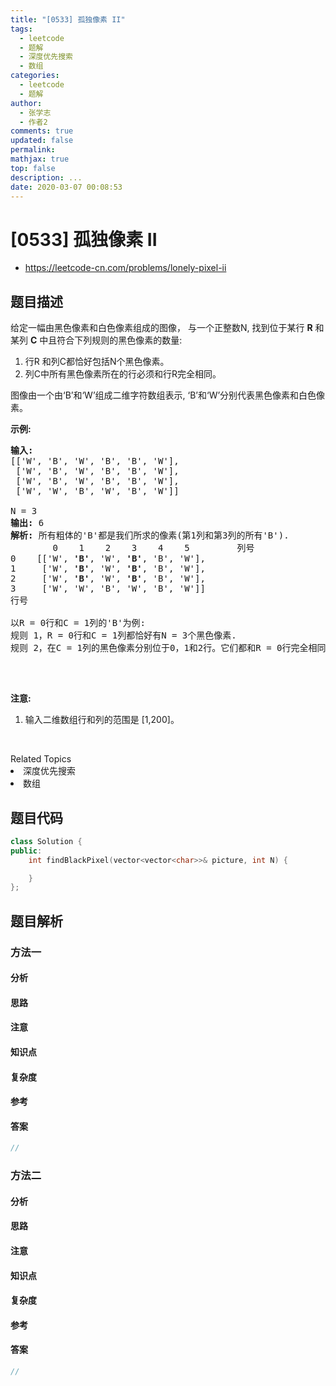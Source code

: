 ```yaml
---
title: "[0533] 孤独像素 II"
tags:
  - leetcode
  - 题解
  - 深度优先搜索
  - 数组
categories:
  - leetcode
  - 题解
author:
  - 张学志
  - 作者2
comments: true
updated: false
permalink:
mathjax: true
top: false
description: ...
date: 2020-03-07 00:08:53
---
```



# [0533] 孤独像素 II
* https://leetcode-cn.com/problems/lonely-pixel-ii


## 题目描述

<p>给定一幅由黑色像素和白色像素组成的图像，&nbsp;与一个正整数N, 找到位于某行&nbsp;<strong>R</strong>&nbsp;和某列&nbsp;<strong>C</strong>&nbsp;中且符合下列规则的黑色像素的数量:</p>

<ol>
	<li>行R 和列C都恰好包括N个黑色像素。</li>
	<li>列C中所有黑色像素所在的行必须和行R完全相同。</li>
</ol>

<p>图像由一个由&lsquo;B&rsquo;和&lsquo;W&rsquo;组成二维字符数组表示, &lsquo;B&rsquo;和&lsquo;W&rsquo;分别代表黑色像素和白色像素。</p>

<p><strong>示例:</strong></p>

<pre><strong>输入:</strong>                                            
[[&#39;W&#39;, &#39;B&#39;, &#39;W&#39;, &#39;B&#39;, &#39;B&#39;, &#39;W&#39;],    
 [&#39;W&#39;, &#39;B&#39;, &#39;W&#39;, &#39;B&#39;, &#39;B&#39;, &#39;W&#39;],    
 [&#39;W&#39;, &#39;B&#39;, &#39;W&#39;, &#39;B&#39;, &#39;B&#39;, &#39;W&#39;],    
 [&#39;W&#39;, &#39;W&#39;, &#39;B&#39;, &#39;W&#39;, &#39;B&#39;, &#39;W&#39;]] 

N = 3
<strong>输出:</strong> 6
<strong>解析:</strong> 所有粗体的&#39;B&#39;都是我们所求的像素(第1列和第3列的所有&#39;B&#39;).
        0    1    2    3    4    5         列号                                          
0    [[&#39;W&#39;, <strong>&#39;B&#39;</strong>, &#39;W&#39;, <strong>&#39;B&#39;</strong>, &#39;B&#39;, &#39;W&#39;],    
1     [&#39;W&#39;, <strong>&#39;B&#39;</strong>, &#39;W&#39;, <strong>&#39;B&#39;</strong>, &#39;B&#39;, &#39;W&#39;],    
2     [&#39;W&#39;, <strong>&#39;B&#39;</strong>, &#39;W&#39;, <strong>&#39;B&#39;</strong>, &#39;B&#39;, &#39;W&#39;],    
3     [&#39;W&#39;, &#39;W&#39;, &#39;B&#39;, &#39;W&#39;, &#39;B&#39;, &#39;W&#39;]]    
行号

以R = 0行和C = 1列的&#39;B&#39;为例:
规则 1，R = 0行和C = 1列都恰好有N = 3个黑色像素. 
规则 2，在C = 1列的黑色像素分别位于0，1和2行。它们都和R = 0行完全相同。

</pre>

<p>&nbsp;</p>

<p><strong>注意:</strong></p>

<ol>
	<li>输入二维数组行和列的范围是 [1,200]。</li>
</ol>

<p>&nbsp;</p>
<div><div>Related Topics</div><div><li>深度优先搜索</li><li>数组</li></div></div>


## 题目代码

```cpp
class Solution {
public:
    int findBlackPixel(vector<vector<char>>& picture, int N) {

    }
};
```


## 题目解析


### 方法一

#### 分析

#### 思路

#### 注意

#### 知识点

#### 复杂度

#### 参考

#### 答案

```cpp
//
```


### 方法二

#### 分析

#### 思路

#### 注意

#### 知识点

#### 复杂度

#### 参考

#### 答案

```cpp
//
```


